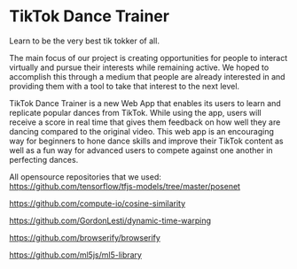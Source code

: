 # TikTok Dance Trainer
Learn to be the very best tik tokker of all.

The main focus of our project is creating opportunities for people to interact virtually and pursue their interests while remaining active. We hoped to accomplish this through a medium that people are already interested in and providing them with a tool to take that interest to the next level. 

TikTok Dance Trainer is a new Web App that enables its users to learn and replicate popular dances from TikTok. While using the app, users will receive a score in real time that gives them feedback on how well they are dancing compared to the original video. This web app is an encouraging way for beginners to hone dance skills and improve their TikTok content as well as a fun way for advanced users to compete against one another in perfecting dances.

All opensource repositories that we used:
https://github.com/tensorflow/tfjs-models/tree/master/posenet

https://github.com/compute-io/cosine-similarity 

https://github.com/GordonLesti/dynamic-time-warping

https://github.com/browserify/browserify 

https://github.com/ml5js/ml5-library 
